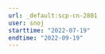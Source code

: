 ```yaml
---
url: _default:scp-cn-2801
user: snoj
starttime: "2022-07-19"
endtime: "2022-09-19"
---
```

<reserve />